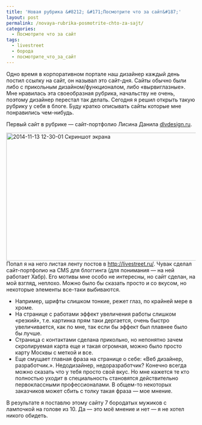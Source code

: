 ```yaml
---
title: 'Новая рубрика &#8212; &#171;Посмотрите что за сайт&#187;'
layout: post
permalink: /novaya-rubrika-posmotrite-chto-za-sajt/
categories:
  - Посмотрите что за сайт
tags:
  - livestreet
  - борода
  - посмотрите_что_за_сайт
---
```

Одно время в корпоративном портале наш дизайнер каждый день постил ссылку на сайт, он называл это сайт-дня. Сайты обычно были либо с прикольным дизайном/функционалом, либо &#171;вырвиглазные&#187;. Мне нравилась эта своеобразная рубрика, начальству не очень, поэтому дизайнер перестал так делать. Сегодня я решил открыть такую рубрику у себя в блоге. Буду кратко описывать сайты которые мне понравились чем-нибудь.

Первый сайт в рубрике &#8212; сайт-портфолио Лисина Данила <a href="http://dlvdesign.ru" target="_blank">dlvdesign.ru</a>.<!--more-->

<a href="http://doam.ru/wp-content/uploads/2014/11/2014-11-13-12-30-01-Skrinshot-e-krana.png" rel="lightbox[1003]" title="2014-11-13 12-30-01 Скриншот экрана"><img class="aligncenter size-large wp-image-1004" src="http://doam.ru/wp-content/uploads/2014/11/2014-11-13-12-30-01-Skrinshot-e-krana-1024x464.png" alt="2014-11-13 12-30-01 Скриншот экрана" width="750" height="339" /></a>Попал я на него листая ленту постов в http://livestreet.ru/. Чувак сделал сайт-портфолио на CMS для блоггинга (для понимания &#8212; на ней работает Хабр). Его мотивы мне особо не интересны, но сайт сделан, на мой взгляд, неплохо. Можно было бы сказать просто и со вкусом, но некоторые элементы все-таки выбиваются.

  * Например, шрифты слишком тонкие, режет глаз, по крайней мере в хроме.
  * На странице с работами эффект увеличения работы слишком &#171;резкий&#187;, т.е. картинка прям таки дергается, очень быстро увеличивается, как по мне, так если бы эффект был плавнее было бы лучше.
  * Страница с контактами сделана прикольно, но непонятно зачем скролируемая карта еще и такая огромная, можно было просто карту Москвы с меткой и все.
  * Еще смущает главная фраза на странице о себе: &#171;Веб дизайнер, разработчик.&#187;. Недодизайнер, недоразработчик? Конечно всегда можно сказать что у тебя просто свой вкус. Но мне кажется те кто полностью уходит в специальность становятся действительно первоклассными профессионалами. В общем-то некоторых заказчиков может сбить с толку такая фраза &#8212; мое мнение.

В результате я поставлю этому сайту 7 бородатых мужиков с лампочкой на голове из 10. Да &#8212; это моё мнение и нет &#8212; я не хотел никого обидеть.